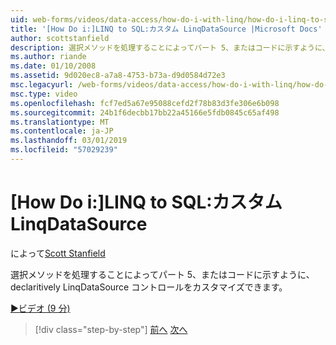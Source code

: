 ```yaml
---
uid: web-forms/videos/data-access/how-do-i-with-linq/how-do-i-linq-to-sql-custom-linqdatasource
title: '[How Do i:]LINQ to SQL:カスタム LinqDataSource |Microsoft Docs'
author: scottstanfield
description: 選択メソッドを処理することによってパート 5、またはコードに示すように、declaritively LinqDataSource コントロールをカスタマイズできます。
ms.author: riande
ms.date: 01/10/2008
ms.assetid: 9d020ec8-a7a8-4753-b73a-d9d0584d72e3
msc.legacyurl: /web-forms/videos/data-access/how-do-i-with-linq/how-do-i-linq-to-sql-custom-linqdatasource
msc.type: video
ms.openlocfilehash: fcf7ed5a67e95088cefd2f78b83d3fe306e6b098
ms.sourcegitcommit: 24b1f6decbb17bb22a45166e5fdb0845c65af498
ms.translationtype: MT
ms.contentlocale: ja-JP
ms.lasthandoff: 03/01/2019
ms.locfileid: "57029239"
---
```

<a name="how-do-i-linq-to-sql-custom-linqdatasource"></a>[How Do i:]LINQ to SQL:カスタム LinqDataSource
====================
によって[Scott Stanfield](https://github.com/scottstanfield)

選択メソッドを処理することによってパート 5、またはコードに示すように、declaritively LinqDataSource コントロールをカスタマイズできます。

[&#9654;ビデオ (9 分)](https://channel9.msdn.com/Blogs/ASP-NET-Site-Videos/how-do-i-linq-to-sql-custom-linqdatasource)

> [!div class="step-by-step"]
> [前へ](how-do-i-linq-to-sql-linqdatasource.md)
> [次へ](how-do-i-linq-to-sql-using-stored-procedures.md)
